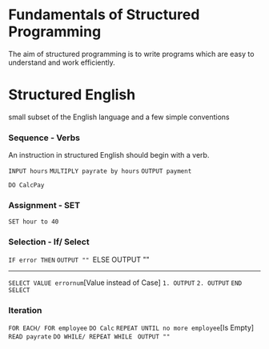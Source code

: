
#  Fundamentals of Structured Programming

The aim of structured programming is to write programs which are easy to understand and work efficiently.

# Structured English
   small subset of the English language and a few simple conventions

### Sequence - Verbs
An instruction in structured English should begin with a verb.

`INPUT hours`
`MULTIPLY payrate by hours`
`OUTPUT payment`

`DO CalcPay`
### Assignment - SET
`SET hour to 40`
### Selection - If/ Select
`IF error THEN`
	`OUTPUT ""
`ELSE OUTPUT ""

---------
`SELECT VALUE errornum`[Value instead of Case]
	`1. OUTPUT`
	`2. OUTPUT`
`END SELECT`
### Iteration
`FOR EACH/ FOR employee`
	`DO Calc`
`REPEAT UNTIL no more employee`[Is Empty]
	`READ payrate`
`DO WHILE/ REPEAT WHILE `
	`OUTPUT ""`
	
